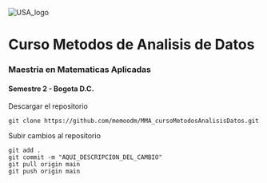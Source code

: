 ![USA_logo](https://www.usergioarboleda.edu.co/wp-content/uploads/ultimatum/imagens/logo-mobile-UniversidadSergioArboleda.png)

# Curso Metodos de Analisis de Datos
### Maestria en Matematicas Aplicadas
#### Semestre 2 - Bogota D.C.


Descargar el repositorio
```
git clone https://github.com/memoodm/MMA_cursoMetodosAnalisisDatos.git
```

Subir cambios al repositorio
```
git add .
git commit -m "AQUI_DESCRIPCION_DEL_CAMBIO"
git pull origin main
git push origin main
```